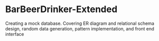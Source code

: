 # BarBeerDrinker-Extended
Creating a mock database. Covering ER diagram and relational schema design, random data generation, pattern implementation, and front end interface
